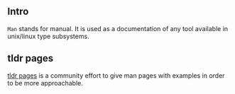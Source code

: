 
## Intro

`Man` stands for manual. It is used as a documentation of any tool available in unix/linux type subsystems.

## tldr pages

[tldr pages](https://tldr.sh/) is a community effort to give man pages with examples in order to be more approachable.